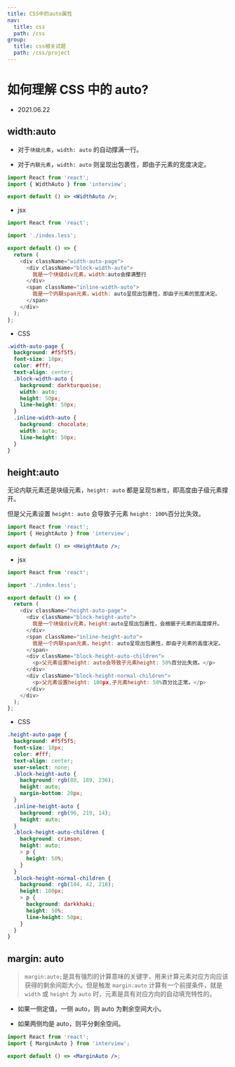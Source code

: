 ```yaml
---
title: CSS中的auto属性
nav:
  title: css
  path: /css
group:
  title: css相关试题
  path: /css/project
---
```


# 如何理解 CSS 中的 auto?

- 2021.06.22

## width:auto

- 对于`块级元素`，`width: auto` 的自动撑满一行。

- 对于`内联元素`，`width: auto` 则呈现出包裹性，即由子元素的宽度决定。

```jsx
import React from 'react';
import { WidthAuto } from 'interview';

export default () => <WidthAuto />;
```

- jsx

```js
import React from 'react';

import './index.less';

export default () => {
  return (
    <div className="width-auto-page">
      <div className="block-width-auto">
        我是一个块级div元素，width:auto会撑满整行
      </div>
      <span className="inline-width-auto">
        我是一个内联span元素，width: auto呈现出包裹性，即由子元素的宽度决定。
      </span>
    </div>
  );
};
```

- CSS

```css
.width-auto-page {
  background: #f5f5f5;
  font-size: 18px;
  color: #fff;
  text-align: center;
  .block-width-auto {
    background: darkturquoise;
    width: auto;
    height: 50px;
    line-height: 50px;
  }
  .inline-width-auto {
    background: chocolate;
    width: auto;
    line-height: 50px;
  }
}
```

## height:auto

无论内联元素还是块级元素，`height: auto` 都是呈现`包裹性`，即高度由子级元素撑开。

但是父元素设置 `height: auto` 会导致子元素 `height: 100%`百分比失效。

```jsx
import React from 'react';
import { HeightAuto } from 'interview';

export default () => <HeightAuto />;
```

- jsx

```js
import React from 'react';

import './index.less';

export default () => {
  return (
    <div className="height-auto-page">
      <div className="block-height-auto">
        我是一个块级div元素，height:auto呈现出包裹性，会根据子元素的高度撑开。
      </div>
      <span className="inline-height-auto">
        我是一个内联span元素，height: auto呈现出包裹性，即由子元素的高度决定。
      </span>
      <div className="block-height-auto-children">
        <p>父元素设置height: auto会导致子元素height: 50%百分比失效。</p>
      </div>
      <div className="block-height-normal-children">
        <p>父元素设置height: 100px,子元素height: 50%百分比正常。</p>
      </div>
    </div>
  );
};
```

- CSS

```css
.height-auto-page {
  background: #f5f5f5;
  font-size: 18px;
  color: #fff;
  text-align: center;
  user-select: none;
  .block-height-auto {
    background: rgb(88, 189, 236);
    height: auto;
    margin-bottom: 20px;
  }
  .inline-height-auto {
    background: rgb(96, 219, 14);
    height: auto;
  }
  .block-height-auto-children {
    background: crimson;
    height: auto;
    > p {
      height: 50%;
    }
  }
  .block-height-normal-children {
    background: rgb(104, 42, 218);
    height: 100px;
    > p {
      background: darkkhaki;
      height: 50%;
      line-height: 50px;
    }
  }
}
```

## margin: auto

> `margin:auto;`是具有强烈的计算意味的关键字，用来计算元素对应方向应该获得的剩余间距大小。但是触发 `margin:auto` 计算有一个前提条件，就是 `width` 或 `height` 为 `auto` 时，元素是具有对应方向的自动填充特性的。

- 如果一侧定值，一侧 auto，则 auto 为剩余空间大小。

- 如果两侧均是 auto，则平分剩余空间。

```jsx
import React from 'react';
import { MarginAuto } from 'interview';

export default () => <MarginAuto />;
```
